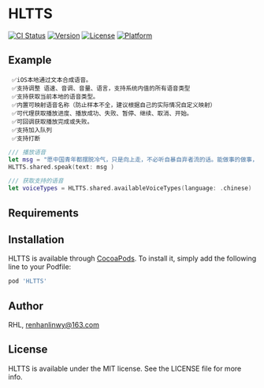 # HLTTS

[![CI Status](https://img.shields.io/travis/RHL/HLTTS.svg?style=flat)](https://travis-ci.org/RHL/HLTTS)
[![Version](https://img.shields.io/cocoapods/v/HLTTS.svg?style=flat)](https://cocoapods.org/pods/HLTTS)
[![License](https://img.shields.io/cocoapods/l/HLTTS.svg?style=flat)](https://cocoapods.org/pods/HLTTS)
[![Platform](https://img.shields.io/cocoapods/p/HLTTS.svg?style=flat)](https://cocoapods.org/pods/HLTTS)

## Example
```
 ✅iOS本地通过文本合成语音。
 ✅支持调整 语速、音调、音量、语言，支持系统内值的所有语音类型
 ✅支持获取当前本地的语音类型。
 ✅内置可映射语音名称（防止样本不全，建议根据自己的实际情况自定义映射）
 ✅可代理获取播放进度、播放成功、失败、暂停、继续、取消、开始。
 ✅可回调获取播放完成或失败。
 ✅支持加入队列
 ✅支持打断
 ```
 
```swift
/// 播放语音
let msg = "愿中国青年都摆脱冷气，只是向上走，不必听自暴自弃者流的话。能做事的做事，能发声的发声。有一分热，发一分光，就令萤火一般，也可以在黑暗里发一点光，不必等候炬火。此后如竟没有炬火：我便是唯一的光。"
HLTTS.shared.speak(text: msg )

/// 获取支持的语音
let voiceTypes = HLTTS.shared.availableVoiceTypes(language: .chinese)
```

## Requirements

## Installation

HLTTS is available through [CocoaPods](https://cocoapods.org). To install
it, simply add the following line to your Podfile:

```ruby
pod 'HLTTS'
```

## Author

RHL, renhanlinwy@163.com

## License

HLTTS is available under the MIT license. See the LICENSE file for more info.
